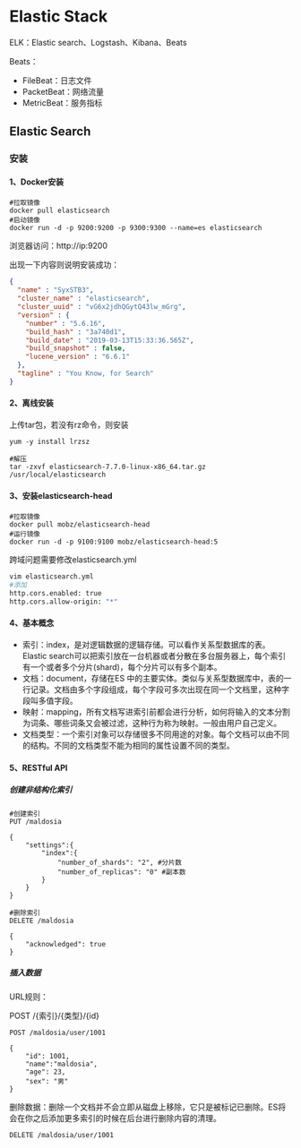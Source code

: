 # Elastic Stack

ELK：Elastic search、Logstash、Kibana、Beats

Beats：

- FileBeat：日志文件
- PacketBeat：网络流量
- MetricBeat：服务指标

## Elastic Search

### 安装

#### 1、Docker安装

```shell
#拉取镜像
docker pull elasticsearch
#启动镜像
docker run -d -p 9200:9200 -p 9300:9300 --name=es elasticsearch
```

浏览器访问：http://ip:9200

出现一下内容则说明安装成功：

```json
{
  "name" : "SyxSTB3",
  "cluster_name" : "elasticsearch",
  "cluster_uuid" : "vG6x2jdhQGytQ43lw_mGrg",
  "version" : {
    "number" : "5.6.16",
    "build_hash" : "3a740d1",
    "build_date" : "2019-03-13T15:33:36.565Z",
    "build_snapshot" : false,
    "lucene_version" : "6.6.1"
  },
  "tagline" : "You Know, for Search"
}　　
```

#### 2、离线安装

上传tar包，若没有rz命令，则安装

```shell
yum -y install lrzsz
```

```shell
#解压
tar -zxvf elasticsearch-7.7.0-linux-x86_64.tar.gz /usr/local/elasticsearch
```

#### 3、安装elasticsearch-head

```shell
#拉取镜像
docker pull mobz/elasticsearch-head
#运行镜像
docker run -d -p 9100:9100 mobz/elasticsearch-head:5
```

跨域问题需要修改elasticsearch.yml

```sh
vim elasticsearch.yml
#添加
http.cors.enabled: true
http.cors.allow-origin: "*"
```

#### 4、基本概念

- 索引：index，是对逻辑数据的逻辑存储。可以看作关系型数据库的表。Elastic search可以把索引放在一台机器或者分散在多台服务器上，每个索引有一个或者多个分片(shard)，每个分片可以有多个副本。
- 文档：document，存储在ES 中的主要实体。类似与关系型数据库中，表的一行记录。文档由多个字段组成，每个字段可多次出现在同一个文档里，这种字段叫多值字段。
- 映射：mapping，所有文档写进索引前都会进行分析，如何将输入的文本分割为词条、哪些词条又会被过滤，这种行为称为映射。一般由用户自己定义。
- 文档类型：一个索引对象可以存储很多不同用途的对象。每个文档可以由不同的结构。不同的文档类型不能为相同的属性设置不同的类型。

#### 5、RESTful API

##### 创建非结构化索引

```shell
#创建索引
PUT /maldosia

{
	"settings":{
		"index":{
			"number_of_shards": "2", #分片数
			"number_of_replicas": "0" #副本数
		}
	}
}

#删除索引
DELETE /maldosia

{
	"acknowledged": true
}
```

##### 插入数据

URL规则：

POST /{索引}/{类型}/{id}

```shell
POST /maldosia/user/1001

{
	"id": 1001,
	"name":"maldosia",
	"age": 23,
	"sex": "男"
}
```

删除数据：删除一个文档并不会立即从磁盘上移除，它只是被标记已删除。ES将会在你之后添加更多索引的时候在后台进行删除内容的清理。

```shell
DELETE /maldosia/user/1001
```





















